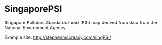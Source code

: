 # SingaporePSI
Singapore Pollutant Standards Index (PSI) map derived from data from the National Environment Agency

Example site: http://stephenmccready.com/singPSI/
